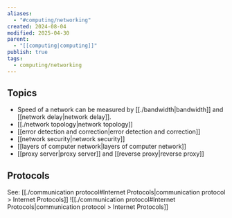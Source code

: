 ```yaml
---
aliases:
  - "#computing/networking"
created: 2024-08-04
modified: 2025-04-30
parent:
  - "[[computing|computing]]"
publish: true
tags:
  - computing/networking
---
```

## Topics
- Speed of a network can be measured by [[./bandwidth|bandwidth]] and [[network delay|network delay]].
- [[./network topology|network topology]]
- [[error detection and correction|error detection and correction]]
- [[network security|network security]]
- [[layers of computer network|layers of computer network]]
- [[proxy server|proxy server]] and [[reverse proxy|reverse proxy]]

## Protocols
See: [[./communication protocol#Internet Protocols|communication protocol > Internet Protocols]]
![[./communication protocol#Internet Protocols|communication protocol > Internet Protocols]]